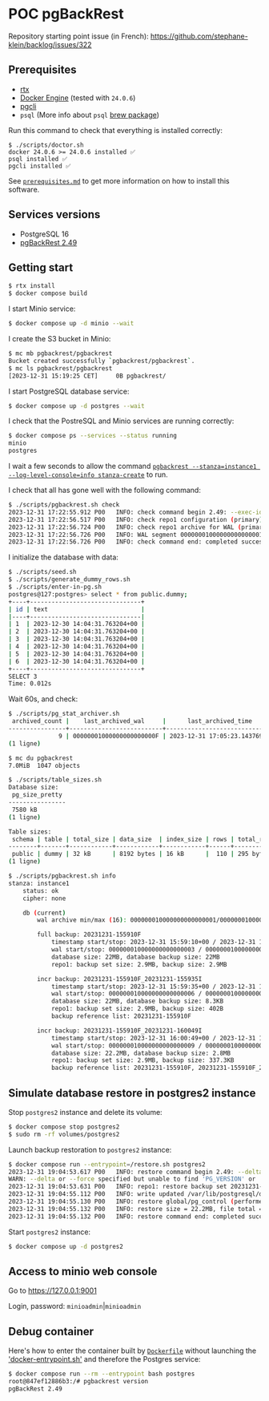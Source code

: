 # POC pgBackRest

Repository starting point issue (in French): https://github.com/stephane-klein/backlog/issues/322

## Prerequisites

- [rtx](https://github.com/jdx/rtx)
- [Docker Engine](https://docs.docker.com/engine/) (tested with `24.0.6`)
- [pgcli](https://www.pgcli.com/)
- `psql` (More info about `psql` [brew package](https://stackoverflow.com/a/49689589/261061))

Run this command to check that everything is installed correctly:

```
$ ./scripts/doctor.sh
docker 24.0.6 >= 24.0.6 installed ✅
psql installed ✅
pgcli installed ✅
```

See [`prerequisites.md`](prerequisites.md) to get more information on how to install this software.

## Services versions

- PostgreSQL 16
- [pgBackRest 2.49](https://github.com/pgbackrest/pgbackrest/releases/tag/release%2F2.49)

## Getting start

```sh
$ rtx install
$ docker compose build
```

I start Minio service:

```sh
$ docker compose up -d minio --wait
```

I create the S3 bucket in Minio:

```sh
$ mc mb pgbackrest/pgbackrest
Bucket created successfully `pgbackrest/pgbackrest`.
$ mc ls pgbackrest/pgbackrest
[2023-12-31 15:19:25 CET]     0B pgbackrest/
```

I start PostgreSQL database service:

```sh
$ docker compose up -d postgres --wait
```

I check that the PostreSQL and Minio services are running correctly:

```sh
$ docker compose ps --services --status running
minio
postgres
```

I wait a few seconds to allow the command [`pgbackrest --stanza=instance1 --log-level-console=info stanza-create`](./docker-entrypoint.sh#19) to run.

I check that all has gone well with the following command:

```sh
$ ./scripts/pgbackrest.sh check
2023-12-31 17:22:55.912 P00   INFO: check command begin 2.49: --exec-id=2448-6736ba1a --log-level-console=info --log-level-file=info --pg1-path=/var/lib/postgresql/data --repo1-path=/repo --repo1-s3-bucket=pgbackrest --repo1-s3-endpoint=minio --repo1-s3-key=<redacted> --repo1-s3-key-secret=<redacted> --repo1-s3-region=us-east-1 --no-repo1-storage-verify-tls --repo1-type=s3 --stanza=instance1
2023-12-31 17:22:56.517 P00   INFO: check repo1 configuration (primary)
2023-12-31 17:22:56.724 P00   INFO: check repo1 archive for WAL (primary)
2023-12-31 17:22:56.726 P00   INFO: WAL segment 000000010000000000000011 successfully archived to '/repo/archive/instance1/16-1/0000000100000000/000000010000000000000011-12fd1b3f2c4d731ad623aad01a83dea308ea56ec.gz' on repo1
2023-12-31 17:22:56.726 P00   INFO: check command end: completed successfully (816ms)
```

I initialize the database with data:

```sh
$ ./scripts/seed.sh
$ ./scripts/generate_dummy_rows.sh
$ ./scripts/enter-in-pg.sh
postgres@127:postgres> select * from public.dummy;
+----+-------------------------------+
| id | text                          |
|----+-------------------------------|
| 1  | 2023-12-30 14:04:31.763204+00 |
| 2  | 2023-12-30 14:04:31.763204+00 |
| 3  | 2023-12-30 14:04:31.763204+00 |
| 4  | 2023-12-30 14:04:31.763204+00 |
| 5  | 2023-12-30 14:04:31.763204+00 |
| 6  | 2023-12-30 14:04:31.763204+00 |
+----+-------------------------------+
SELECT 3
Time: 0.012s
```

Wait 60s, and check:

```sh
$ ./scripts/pg_stat_archiver.sh
 archived_count |    last_archived_wal     |      last_archived_time       | failed_count | last_failed_wal | last_failed_time |          stats_reset
----------------+--------------------------+-------------------------------+--------------+-----------------+------------------+-------------------------------
              9 | 00000001000000000000000F | 2023-12-31 17:05:23.143769+00 |            0 |                 |                  | 2023-12-31 16:00:46.015233+00
(1 ligne)

$ mc du pgbackrest
7.0MiB  1047 objects

$ ./scripts/table_sizes.sh
Database size:
 pg_size_pretty
----------------
 7580 kB
(1 ligne)

Table sizes:
 schema | table | total_size | data_size  | index_size | rows | total_row_size | row_size
--------+-------+------------+------------+------------+------+----------------+----------
 public | dummy | 32 kB      | 8192 bytes | 16 kB      |  110 | 295 bytes      | 73 bytes
(1 ligne)
```

```sh
$ ./scripts/pgbackrest.sh info
stanza: instance1
    status: ok
    cipher: none

    db (current)
        wal archive min/max (16): 000000010000000000000001/000000010000000000000012

        full backup: 20231231-155910F
            timestamp start/stop: 2023-12-31 15:59:10+00 / 2023-12-31 15:59:14+00
            wal start/stop: 000000010000000000000003 / 000000010000000000000004
            database size: 22MB, database backup size: 22MB
            repo1: backup set size: 2.9MB, backup size: 2.9MB

        incr backup: 20231231-155910F_20231231-155935I
            timestamp start/stop: 2023-12-31 15:59:35+00 / 2023-12-31 15:59:37+00
            wal start/stop: 000000010000000000000006 / 000000010000000000000007
            database size: 22MB, database backup size: 8.3KB
            repo1: backup set size: 2.9MB, backup size: 402B
            backup reference list: 20231231-155910F

        incr backup: 20231231-155910F_20231231-160049I
            timestamp start/stop: 2023-12-31 16:00:49+00 / 2023-12-31 16:00:50+00
            wal start/stop: 000000010000000000000009 / 00000001000000000000000A
            database size: 22.2MB, database backup size: 2.8MB
            repo1: backup set size: 2.9MB, backup size: 337.3KB
            backup reference list: 20231231-155910F, 20231231-155910F_20231231-155935I
```

## Simulate database restore in postgres2 instance

Stop `postgres2` instance and delete its volume:

```sh
$ docker compose stop postgres2
$ sudo rm -rf volumes/postgres2
```

Launch backup restoration to `postgres2` instance:

```sh
$ docker compose run --entrypoint=/restore.sh postgres2
2023-12-31 19:04:53.617 P00   INFO: restore command begin 2.49: --delta --exec-id=21-cb3750eb --log-level-console=info --log-level-file=info --pg1-path=/var/lib/postgresql/data --process-max=2 --repo1-path=/repo --repo1-s3-bucket=pgbackrest --repo1-s3-endpoint=minio --repo1-s3-key=<redacted> --repo1-s3-key-secret=<redacted> --repo1-s3-region=us-east-1 --no-repo1-storage-verify-tls --repo1-type=s3 --stanza=instance1
WARN: --delta or --force specified but unable to find 'PG_VERSION' or 'backup.manifest' in '/var/lib/postgresql/data' to confirm that this is a valid $PGDATA directory. --delta and --force have been disabled and if any files exist in the destination directories the restore will be aborted.
2023-12-31 19:04:53.631 P00   INFO: repo1: restore backup set 20231231-155910F_20231231-185030I, recovery will start at 2023-12-31 18:50:30
2023-12-31 19:04:55.112 P00   INFO: write updated /var/lib/postgresql/data/postgresql.auto.conf
2023-12-31 19:04:55.130 P00   INFO: restore global/pg_control (performed last to ensure aborted restores cannot be started)
2023-12-31 19:04:55.132 P00   INFO: restore size = 22.2MB, file total = 971
2023-12-31 19:04:55.132 P00   INFO: restore command end: completed successfully (1516ms)
```

Start `postgres2` instance:

```sh
$ docker compose up -d postgres2
```

## Access to minio web console

Go to https://127.0.0.1:9001

Login, password: `minioadmin`|`minioadmin`


## Debug container

Here's how to enter the container built by [`Dockerfile`](./Dockerfile) without launching the ['docker-entrypoint.sh'](./docker-entrypoint.sh) and therefore the Postgres service:

```sh
$ docker compose run --rm --entrypoint bash postgres
root@847ef12886b3:/# pgbackrest version
pgBackRest 2.49
```

